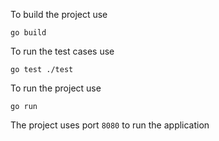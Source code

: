 
To build the project use 

```go build```

To run the test cases use 

``` go test ./test ```

To run the project use 

``` go run ```

The project uses port ```8080``` to run the application